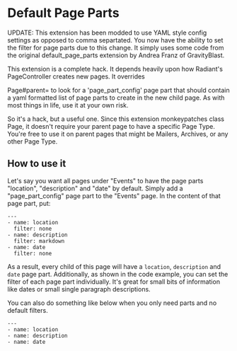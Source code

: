 # Default Page Parts

UPDATE: This extension has been modded to use YAML style config settings as opposed to comma separtated. You now have the ability to set the filter for page parts due to this change. It simply uses some code from the original default\_page\_parts extension by Andrea Franz of GravityBlast.

This extension is a complete hack. It depends heavily upon how Radiant's PageController creates new pages. It overrides 

Page#parent= to look for a 'page\_part\_config' page part that should contain a yaml formatted list of page parts to create in the new child page. As with most things in life, use it at your own risk.

So it's a hack, but a useful one. Since this extension monkeypatches class Page, it doesn't require your parent page to have a specific Page Type. You're free to use it on parent pages that might be Mailers, Archives, or any other Page Type. 

## How to use it

Let's say you want all pages under "Events" to have the page parts "location", "description" and "date" by default. 
Simply add a "page_part_config" page part to the "Events" page. In the content of that page part, put: 

    ---
    - name: location
      filter: none
    - name: description
      filter: markdown
    - name: date
      filter: none

As a result, every child of this page will have a `location`, `description` and `date` page part. Additionally, as shown in the code example, you can set the filter of each page part individually. It's great for small bits of information like dates or small single paragraph descriptions.

You can also do something like below when you only need parts and no default filters.

	---
	- name: location
	- name: description
	- name: date


  
